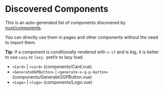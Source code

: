 # Discovered Components

This is an auto-generated list of components discovered by [nuxt/components](https://github.com/nuxt/components).

You can directly use them in pages and other components without the need to import them.

**Tip:** If a component is conditionally rendered with `v-if` and is big, it is better to use `Lazy` or `lazy-` prefix to lazy load.

- `<Card>` | `<card>` (components/Card.vue)
- `<GenerateOGPButton>` | `<generate-o-g-p-button>` (components/GenerateOGPButton.vue)
- `<Logo>` | `<logo>` (components/Logo.vue)
